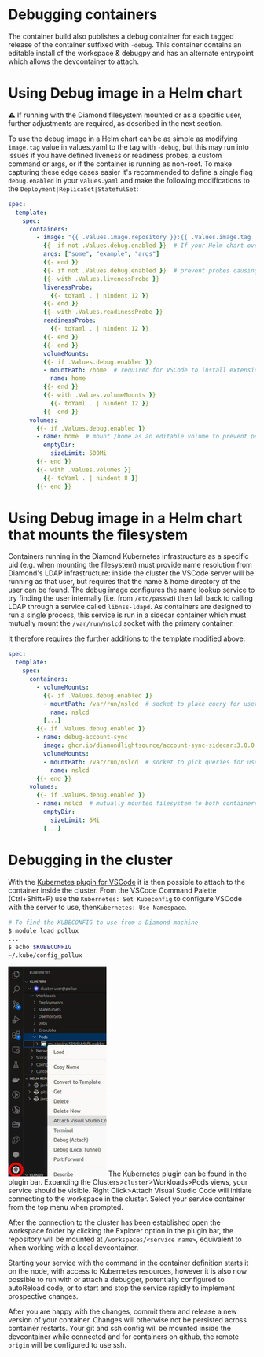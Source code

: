 # Debugging containers

The container build also publishes a debug container for each tagged release of the container suffixed with `-debug`. This container contains an editable install of the workspace & debugpy and has an alternate entrypoint which allows the devcontainer to attach.

# Using Debug image in a Helm chart

⚠️ If running with the Diamond filesystem mounted or as a specific user, further adjustments are required, as described in the next section.

To use the debug image in a Helm chart can be as simple as modifying `image.tag` value in values.yaml to the tag with `-debug`, but this may run into issues if you have defined liveness or readiness probes, a custom command or args, or if the container is running as non-root. To make capturing these edge cases easier it's recommended to define a single flag `debug.enabled` in your `values.yaml` and make the following modifications to the `Deployment|ReplicaSet|StatefulSet`:

```yaml
spec:
  template:
    spec:
      containers:
        - image: "{{ .Values.image.repository }}:{{ .Values.image.tag | default .Chart.AppVersion }}{{ ternary "-debug" "" .Values.debug.enabled }}"
          {{- if not .Values.debug.enabled }}  # If your Helm chart overrides the `CMD` Containerfile instruction, it should not when in debug mode
          args: ["some", "example", "args"]
          {{- end }}
          {{- if not .Values.debug.enabled }}  # prevent probes causing issues before attaching and starting the service
          {{- with .Values.livenessProbe }}
          livenessProbe:
            {{- toYaml . | nindent 12 }}
          {{- end }}
          {{- with .Values.readinessProbe }}
          readinessProbe:
            {{- toYaml . | nindent 12 }}
          {{- end }}
          {{- end }}
          volumeMounts:
          {{- if .Values.debug.enabled }}
          - mountPath: /home  # required for VSCode to install extensions if running as non-root
            name: home
          {{- end }}
          {{- with .Values.volumeMounts }}
            {{- toYaml . | nindent 12 }}
          {{- end }}
      volumes:
        {{- if .Values.debug.enabled }}
        - name: home  # mount /home as an editable volume to prevent permission issues
          emptyDir:
            sizeLimit: 500Mi
        {{- end }}
        {{- with .Values.volumes }}
          {{- toYaml . | nindent 8 }}
        {{- end }}
```

# Using Debug image in a Helm chart that mounts the filesystem

Containers running in the Diamond Kubernetes infrastructure as a specific uid (e.g. when mounting the filesystem) must provide name resolution from Diamond's LDAP infrastructure: inside the cluster the VSCode server will be running as that user, but requires that the name & home directory of the user can be found. The debug image configures the name lookup service to try finding the user internally (i.e. from `/etc/passwd`) then fall back to calling LDAP through a service called `libnss-ldapd`. As containers are designed to run a single process, this service is run in a sidecar container which must mutually mount the `/var/run/nslcd` socket with the primary container.

It therefore requires the further additions to the template modified above:

```yaml
spec:
  template:
    spec:
      containers:
        - volumeMounts:
          {{- if .Values.debug.enabled }}
          - mountPath: /var/run/nslcd  # socket to place query for user information
            name: nslcd
          [...]
        {{- if .Values.debug.enabled }}
        - name: debug-account-sync
          image: ghcr.io/diamondlightsource/account-sync-sidecar:3.0.0
          volumeMounts:
          - mountPath: /var/run/nslcd  # socket to pick queries for user information
            name: nslcd
        {{- end }}
      volumes:
        {{- if .Values.debug.enabled }}
        - name: nslcd  # mutually mounted filesystem to both containers
          emptyDir:
            sizeLimit: 5Mi
          [...]
```

# Debugging in the cluster

With the [Kubernetes plugin for VSCode](https://marketplace.visualstudio.com/items?itemName=ms-kubernetes-tools.vscode-kubernetes-tools) it is then possible to attach to the container inside the cluster. From the VSCode Command Palette (Ctrl+Shift+P) use the `Kubernetes: Set Kubeconfig` to configure VSCode with the server to use, then`Kubernetes: Use Namespace`.

```sh
# To find the KUBECONFIG to use from a Diamond machine
$ module load pollux
...
$ echo $KUBECONFIG
~/.kube/config_pollux
```

![Location of the Kubernetes plugin in the plugin bar (screen left), with the Clusters>cluster>Workloads>Pods views expanded out to show a pod named "my-service", overlaid with a dropdown box, with "Attach Visual Studio Code" highlighted](../images/debugging-kubernetes.jpg)
The Kubernetes plugin can be found in the plugin bar. Expanding the Clusters>`cluster`>Workloads>Pods views, your service should be visible. Right Click>Attach Visual Studio Code will initiate connecting to the workspace in the cluster. Select your service container from the top menu when prompted.

After the connection to the cluster has been established open the workspace folder by clicking the Explorer option in the plugin bar, the repository will be mounted at `/workspaces/<service name>`, equivalent to when working with a local devcontainer.

Starting your service with the command in the container definition starts it on the node, with access to Kubernetes resources, however it is also now possible to run with or attach a debugger, potentially configured to autoReload code, or to start and stop the service rapidly to implement prospective changes.

After you are happy with the changes, commit them and release a new version of your container. Changes will otherwise not be persisted across container restarts. Your git and ssh config will be mounted inside the devcontainer while connected and for containers on github, the remote `origin` will be configured to use ssh.
